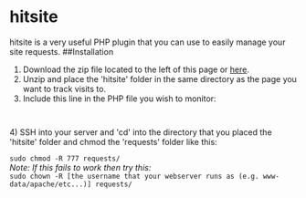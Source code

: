 hitsite
=======
hitsite is a very useful PHP plugin that you can use to easily manage your site requests.
##Installation
1) Download the zip file located to the left of this page or [here](https://github.com/wlangford/hitsite/archive/master.zip).<br>
2) Unzip and place the 'hitsite' folder in the same directory as the page you want to track visits to.<br>
3) Include this line in the PHP file you wish to monitor:<br>
<code>
<?php
require_once('hitsite/hitsite.php');
?>
</code>
4) SSH into your server and 'cd' into the directory that you placed the 'hitsite' folder and chmod the 'requests' folder like this:<br>
<code>
sudo chmod -R 777 requests/
</code> 
<i>Note: If this fails to work then try this: </i>
<code>
sudo chown -R [the username that your webserver runs as (e.g. www-data/apache/etc...)] requests/
</code> 
